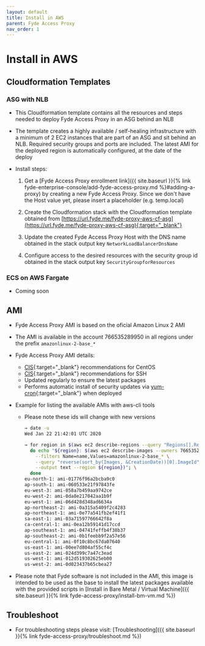 ```yaml
---
layout: default
title: Install in AWS
parent: Fyde Access Proxy
nav_order: 1
---
```

# Install in AWS

## Cloudformation Templates

### ASG with NLB

- This Cloudformation template contains all the resources and steps needed to deploy Fyde Access Proxy in an ASG behind an NLB

- The template creates a highly available / self-healing infrastructure with a minimum of 2 EC2 instances that are part of an ASG and sit behind an NLB. Required security groups and ports are included. The latest AMI for the deployed region is automatically configured, at the date of the deploy

- Install steps:

  1. Get a [Fyde Access Proxy enrollment link]({{ site.baseurl }}{% link fyde-enterprise-console/add-fyde-access-proxy.md %}#adding-a-proxy) by creating a new Fyde Access Proxy. Since we don't have the Host value yet, please insert a placeholder (e.g. temp.local)

  2. Create the Cloudformation stack with the Cloudformation template obtained from [https://url.fyde.me/fyde-proxy-aws-cf-asg](https://url.fyde.me/fyde-proxy-aws-cf-asg){:target="_blank"}

  3. Update the created Fyde Access Proxy Host with the DNS name obtained in the stack output key `NetworkLoadBalancerDnsName`

  4. Configure access to the desired resources with the security group id obtained in the stack output key `SecurityGroupforResources`

### ECS on AWS Fargate

- Coming soon

## AMI

- Fyde Access Proxy AMI is based on the oficial Amazon Linux 2 AMI

- The AMI is available in the account 766535289950 in all regions under the prefix `amazonlinux-2-base_*`

- Fyde Access Proxy AMI details:
  - [CIS](https://www.cisecurity.org/){:target="_blank"} recommendations for CentOS
  - [CIS](https://www.cisecurity.org/){:target="_blank"} recommendations for SSH
  - Updated regularly to ensure the latest packages
  - Performs automatic install of security updates via [yum-cron](http://man7.org/linux/man-pages/man8/yum-cron.8.html){:target="_blank"} when deployed

- Example for listing the available AMIs with aws-cli tools

  - Please note these ids will change with new versions

    ```sh
    → date -u
    Wed Jan 22 21:42:01 UTC 2020

    → for region in $(aws ec2 describe-regions --query "Regions[].RegionName" --output text); \
      do echo "${region}: $(aws ec2 describe-images --owners 766535289950 \
        --filters Name=name,Values=amazonlinux-2-base_* \
        --query "reverse(sort_by(Images, &CreationDate))[0].ImageId" \
        --output text --region ${region})"; \
      done
    eu-north-1: ami-01776f96a2bcba9c0
    ap-south-1: ami-060533e21f97843fe
    eu-west-3: ami-058a7b459aa9742ce
    eu-west-2: ami-0da8e217042aa1b9f
    eu-west-1: ami-06d428d348ad6634a
    ap-northeast-2: ami-0a315a5409f2c4283
    ap-northeast-1: ami-0e77a541fb2ef41f1
    sa-east-1: ami-03a71597766642f8a
    ca-central-1: ami-0ea12b59141d17ccd
    ap-southeast-1: ami-04741feffb4f38b37
    ap-southeast-2: ami-0b1feebb9f2a57e56
    eu-central-1: ami-0f10c8bc67da07640
    us-east-1: ami-00ee7d804af55cf4c
    us-east-2: ami-024d399c7a47c3ead
    us-west-1: ami-012d519302625eb00
    us-west-2: ami-0d023437b65cbea27
    ```

- Please note that Fyde software is not included in the AMI, this image is intended to be used as the base to install the latest packages available with the provided scripts in [Install in Bare Metal / Virtual Machine]({{ site.baseurl }}{% link fyde-access-proxy/install-bm-vm.md %})

## Troubleshoot

- For troubleshooting steps please visit: [Troubleshooting]({{ site.baseurl }}{% link fyde-access-proxy/troubleshoot.md %})
